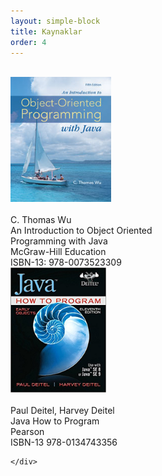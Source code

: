 ```yaml
---
layout: simple-block
title: Kaynaklar
order: 4
---
```

<br>
<div class="row">
    <div class="col-md-4 text-center">
        <img src="/files/bbs515-oop/javaBook1.jpg" style = "height:200px;"/><br>
        <br> 
        C. Thomas Wu <br>
        An Introduction to Object Oriented <br> 
        Programming with Java<br> 
        McGraw-Hill Education<br>
         ISBN-13: 978-0073523309<br>
    </div>
    <div class="col-md-4 text-center">
        <img src="/files/bbs515-oop/javaDeitel.jpg" style = "height:200px;"/><br> 
        <br> 
        Paul Deitel, Harvey Deitel <br>
        Java How to Program<br> 
        Pearson<br>
        ISBN-13 978-0134743356<br>
    </div>
    <div class="col-md-4">

    </div>
</div>

